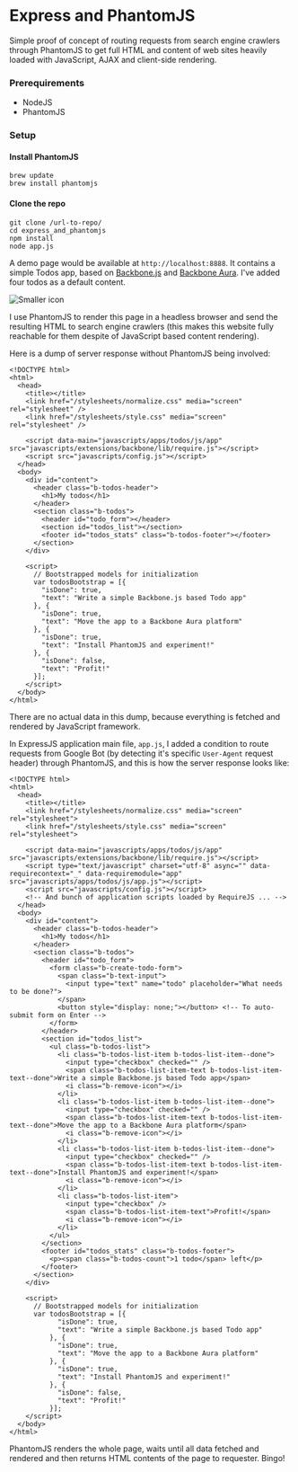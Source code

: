 # Express and PhantomJS

Simple proof of concept of routing requests from search engine crawlers through PhantomJS to get full HTML and content of web sites heavily loaded with JavaScript, AJAX and client-side rendering.

### Prerequirements

* NodeJS
* PhantomJS


### Setup

#### Install PhantomJS

```
brew update
brew install phantomjs
```

#### Clone the repo

```
git clone /url-to-repo/
cd express_and_phantomjs
npm install
node app.js
```

A demo page would be available at `http://localhost:8888`. It contains a simple Todos app, based on [Backbone.js](http://backbonejs.org/) and [Backbone Aura](https://github.com/addyosmani/backbone-aura]). I've added four todos as a default content.

![Smaller icon](http://i.imgur.com/r667P.png "Page screenshot.")

I use PhantomJS to render this page in a headless browser and send the resulting HTML to search engine crawlers (this makes this website fully reachable for them despite of JavaScript based content rendering).

Here is a dump of server response without PhantomJS being involved:


	<!DOCTYPE html>
	<html>
	  <head>
	    <title></title>
	    <link href="/stylesheets/normalize.css" media="screen" rel="stylesheet" />
	    <link href="/stylesheets/style.css" media="screen" rel="stylesheet" />
	
	    <script data-main="javascripts/apps/todos/js/app" src="javascripts/extensions/backbone/lib/require.js"></script>
	    <script src="javascripts/config.js"></script>
	  </head>
	  <body>
	    <div id="content">
		  <header class="b-todos-header">
		    <h1>My todos</h1>
		  </header>
		  <section class="b-todos">
		    <header id="todo_form"></header>
		    <section id="todos_list"></section>
		    <footer id="todos_stats" class="b-todos-footer"></footer>
		  </section>
		</div>

		<script>
		  // Bootstrapped models for initialization
		  var todosBootstrap = [{
	        "isDone": true,
	        "text": "Write a simple Backbone.js based Todo app"
	      }, {
	        "isDone": true,
	        "text": "Move the app to a Backbone Aura platform"
	      }, {
	        "isDone": true,
	        "text": "Install PhantomJS and experiment!"
	      }, {
	        "isDone": false,
	        "text": "Profit!"
	      }];
		</script>
	  </body>
	</html>

There are no actual data in this dump, because everything is fetched and rendered by JavaScript framework.

In ExpressJS application main file, `app.js`, I added a condition to route requests from Google Bot (by detecting it's specific `User-Agent` request header) through PhantomJS, and this is how the server response looks like:

	<!DOCTYPE html>
	<html>
	  <head>
	    <title></title>
	    <link href="/stylesheets/normalize.css" media="screen" rel="stylesheet">
	    <link href="/stylesheets/style.css" media="screen" rel="stylesheet">

	    <script data-main="javascripts/apps/todos/js/app" src="javascripts/extensions/backbone/lib/require.js"></script>
	    <script type="text/javascript" charset="utf-8" async="" data-requirecontext="_" data-requiremodule="app" src="javascripts/apps/todos/js/app.js"></script>
	    <script src="javascripts/config.js"></script>
	    <!-- And bunch of application scripts loaded by RequireJS ... -->
	  </head>
	  <body>
	    <div id="content">
	      <header class="b-todos-header">
	        <h1>My todos</h1>
	      </header>
	      <section class="b-todos">
	        <header id="todo_form">
	          <form class="b-create-todo-form">
	            <span class="b-text-input">
	              <input type="text" name="todo" placeholder="What needs to be done?">
	            </span>
	            <button style="display: none;"></button> <!-- To auto-submit form on Enter -->
	          </form>
	        </header>
	        <section id="todos_list">
	          <ul class="b-todos-list">
	            <li class="b-todos-list-item b-todos-list-item--done">
	              <input type="checkbox" checked="" />
	              <span class="b-todos-list-item-text b-todos-list-item-text--done">Write a simple Backbone.js based Todo app</span>
	              <i class="b-remove-icon"></i>
	            </li>
	            <li class="b-todos-list-item b-todos-list-item--done">
	              <input type="checkbox" checked="" />
	              <span class="b-todos-list-item-text b-todos-list-item-text--done">Move the app to a Backbone Aura platform</span>
	              <i class="b-remove-icon"></i>
	            </li>
	            <li class="b-todos-list-item b-todos-list-item--done">
	              <input type="checkbox" checked="" />
	              <span class="b-todos-list-item-text b-todos-list-item-text--done">Install PhantomJS and experiment!</span>
	              <i class="b-remove-icon"></i>
	            </li>
	            <li class="b-todos-list-item">
	              <input type="checkbox" />
	              <span class="b-todos-list-item-text">Profit!</span>
	              <i class="b-remove-icon"></i>
	            </li>
	          </ul>
	        </section>
	        <footer id="todos_stats" class="b-todos-footer">
	          <p><span class="b-todos-count">1 todo</span> left</p>
	        </footer>
	      </section>
	    </div>

	    <script>
	      // Bootstrapped models for initialization
	      var todosBootstrap = [{
	            "isDone": true,
	            "text": "Write a simple Backbone.js based Todo app"
	          }, {
	            "isDone": true,
	            "text": "Move the app to a Backbone Aura platform"
	          }, {
	            "isDone": true,
	            "text": "Install PhantomJS and experiment!"
	          }, {
	            "isDone": false,
	            "text": "Profit!"
	          }];
	    </script>
	  </body>
	</html>

PhantomJS renders the whole page, waits until all data fetched and rendered and then returns HTML contents of the page to requester. Bingo!